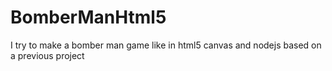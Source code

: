 # BomberManHtml5

I try to make a bomber man game like in html5 canvas and nodejs based on a previous project
